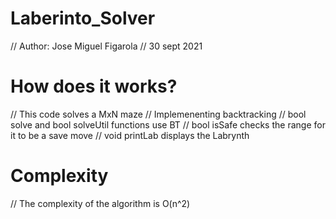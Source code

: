 # Laberinto_Solver

// Author: Jose Miguel Figarola
// 30 sept 2021

# How does it works?

// This code solves a MxN maze
// Implemenenting backtracking
// bool solve and bool solveUtil functions use BT
// bool isSafe checks the range for it to be a save move
// void printLab displays the Labrynth

# Complexity
// The complexity of the algorithm is O(n^2)
